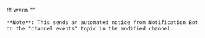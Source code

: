 !!! warn ""

    **Note**: This sends an automated notice from Notification Bot
    to the "channel events" topic in the modified channel.
